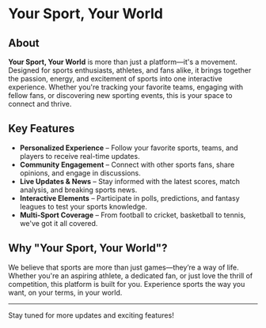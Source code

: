 # Your Sport, Your World

## About

**Your Sport, Your World** is more than just a platform—it's a movement. Designed for sports enthusiasts, athletes, and fans alike, it brings together the passion, energy, and excitement of sports into one interactive experience. Whether you're tracking your favorite teams, engaging with fellow fans, or discovering new sporting events, this is your space to connect and thrive.

## Key Features

- **Personalized Experience** – Follow your favorite sports, teams, and players to receive real-time updates.
- **Community Engagement** – Connect with other sports fans, share opinions, and engage in discussions.
- **Live Updates & News** – Stay informed with the latest scores, match analysis, and breaking sports news.
- **Interactive Elements** – Participate in polls, predictions, and fantasy leagues to test your sports knowledge.
- **Multi-Sport Coverage** – From football to cricket, basketball to tennis, we've got it all covered.

## Why "Your Sport, Your World"?

We believe that sports are more than just games—they’re a way of life. Whether you're an aspiring athlete, a dedicated fan, or just love the thrill of competition, this platform is built for you. Experience sports the way you want, on your terms, in your world.

---

Stay tuned for more updates and exciting features!